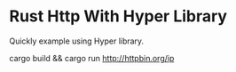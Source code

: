 # Rust Http With Hyper Library
Quickly example using Hyper library.

cargo build && cargo run http://httpbin.org/ip